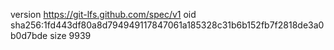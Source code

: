 version https://git-lfs.github.com/spec/v1
oid sha256:1fd443df80a8d794949117847061a185328c31b6b152fb7f2818de3a0b0d7bde
size 9939
